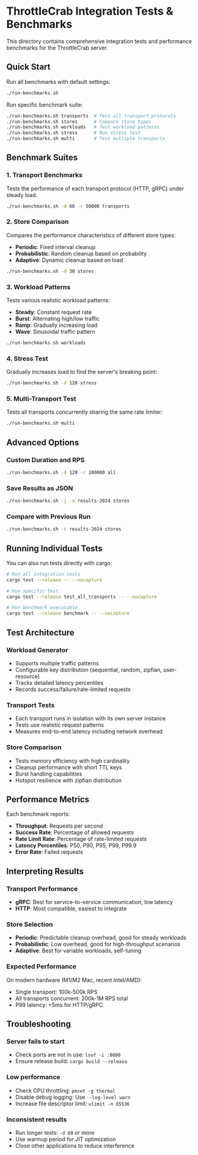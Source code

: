 # ThrottleCrab Integration Tests & Benchmarks

This directory contains comprehensive integration tests and performance benchmarks for the ThrottleCrab server.

## Quick Start

Run all benchmarks with default settings:
```bash
./run-benchmarks.sh
```

Run specific benchmark suite:
```bash
./run-benchmarks.sh transports  # Test all transport protocols
./run-benchmarks.sh stores      # Compare store types
./run-benchmarks.sh workloads   # Test workload patterns
./run-benchmarks.sh stress      # Run stress test
./run-benchmarks.sh multi       # Test multiple transports
```

## Benchmark Suites

### 1. Transport Benchmarks
Tests the performance of each transport protocol (HTTP, gRPC) under steady load.

```bash
./run-benchmarks.sh -d 60 -r 50000 transports
```

### 2. Store Comparison
Compares the performance characteristics of different store types:
- **Periodic**: Fixed interval cleanup
- **Probabilistic**: Random cleanup based on probability
- **Adaptive**: Dynamic cleanup based on load

```bash
./run-benchmarks.sh -d 30 stores
```

### 3. Workload Patterns
Tests various realistic workload patterns:
- **Steady**: Constant request rate
- **Burst**: Alternating high/low traffic
- **Ramp**: Gradually increasing load
- **Wave**: Sinusoidal traffic pattern

```bash
./run-benchmarks.sh workloads
```

### 4. Stress Test
Gradually increases load to find the server's breaking point:

```bash
./run-benchmarks.sh -d 120 stress
```

### 5. Multi-Transport Test
Tests all transports concurrently sharing the same rate limiter:

```bash
./run-benchmarks.sh multi
```

## Advanced Options

### Custom Duration and RPS
```bash
./run-benchmarks.sh -d 120 -r 100000 all
```

### Save Results as JSON
```bash
./run-benchmarks.sh -j -o results-2024 stores
```

### Compare with Previous Run
```bash
./run-benchmarks.sh -c results-2024 stores
```

## Running Individual Tests

You can also run tests directly with cargo:

```bash
# Run all integration tests
cargo test --release -- --nocapture

# Run specific test
cargo test --release test_all_transports -- --nocapture

# Run benchmark executable
cargo test --release benchmark -- --nocapture
```

## Test Architecture

### Workload Generator
- Supports multiple traffic patterns
- Configurable key distribution (sequential, random, zipfian, user-resource)
- Tracks detailed latency percentiles
- Records success/failure/rate-limited requests

### Transport Tests
- Each transport runs in isolation with its own server instance
- Tests use realistic request patterns
- Measures end-to-end latency including network overhead

### Store Comparison
- Tests memory efficiency with high cardinality
- Cleanup performance with short TTL keys
- Burst handling capabilities
- Hotspot resilience with zipfian distribution

## Performance Metrics

Each benchmark reports:
- **Throughput**: Requests per second
- **Success Rate**: Percentage of allowed requests
- **Rate Limit Rate**: Percentage of rate-limited requests
- **Latency Percentiles**: P50, P90, P95, P99, P99.9
- **Error Rate**: Failed requests

## Interpreting Results

### Transport Performance
- **gRPC**: Best for service-to-service communication, low latency
- **HTTP**: Most compatible, easiest to integrate

### Store Selection
- **Periodic**: Predictable cleanup overhead, good for steady workloads
- **Probabilistic**: Low overhead, good for high-throughput scenarios
- **Adaptive**: Best for variable workloads, self-tuning

### Expected Performance
On modern hardware (M1/M2 Mac, recent Intel/AMD):
- Single transport: 100k-500k RPS
- All transports concurrent: 200k-1M RPS total
- P99 latency: <5ms for HTTP/gRPC

## Troubleshooting

### Server fails to start
- Check ports are not in use: `lsof -i :8080`
- Ensure release build: `cargo build --release`

### Low performance
- Check CPU throttling: `pmset -g thermal`
- Disable debug logging: Use `--log-level warn`
- Increase file descriptor limit: `ulimit -n 65536`

### Inconsistent results
- Run longer tests: `-d 60` or more
- Use warmup period for JIT optimization
- Close other applications to reduce interference